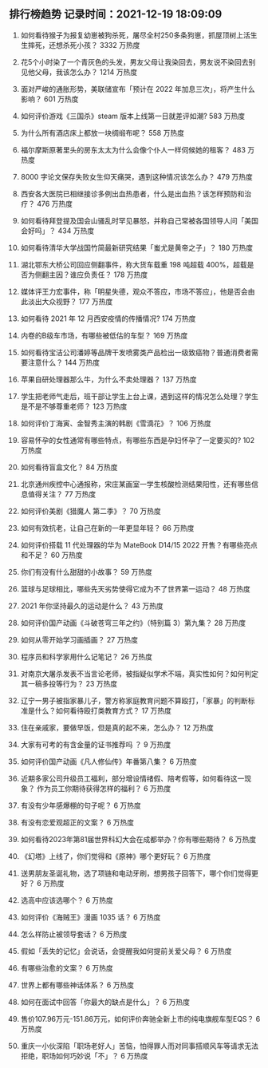 
## 排行榜趋势 记录时间：2021-12-19 18:09:09
  
  1. 如何看待猴子为报复幼崽被狗杀死，屠尽全村250多条狗崽，抓屋顶树上活生生摔死，还想杀死小孩？ 3332 万热度
    
  2. 花5个小时染了一个青灰色的头发，男友父母让我染回去，男友说不染回去别见他父母，我该怎么办？ 1214 万热度
    
  3. 面对严峻的通胀形势，美联储宣布「预计在 2022 年加息三次」，将产生什么影响？ 601 万热度
    
  4. 如何评价游戏《三国杀》steam 版本上线第一日就差评如潮? 583 万热度
    
  5. 为什么所有酒店床上都放一块绸缎布呢？ 558 万热度
    
  6. 福尔摩斯原著里头的房东太太为什么会像个仆人一样伺候她的租客？ 483 万热度
    
  7. 8000 字论文保存失败女生仰天痛哭，遇到这种情况该怎么办？ 479 万热度
    
  8. 西安各大医院已相继接诊多例出血热患者，什么是出血热？该怎样预防和治疗？ 476 万热度
    
  9. 如何看待拜登提及国会山骚乱时罕见暴怒，并称自己常被各国领导人问「美国会好吗」？ 434 万热度
    
  10. 如何看待清华大学战国竹简最新研究结果「蚩尤是黄帝之子」？ 180 万热度
    
  11. 湖北鄂东大桥公司回应侧翻事件，称大货车载重 198 吨超载 400%，超载是否为侧翻主因？谁应负责任？ 178 万热度
    
  12. 媒体评王力宏事件，称「明星失德，观众不答应，市场不答应」，他是否会由此淡出大众视野？ 177 万热度
    
  13. 如何看待 2021 年 12 月西安疫情的传播情况? 174 万热度
    
  14. 内卷的B级车市场，有哪些被低估的车型？ 169 万热度
    
  15. 如何看待宝洁公司潘婷等品牌干发喷雾类产品检出一级致癌物？普通消费者需要注意什么？ 144 万热度
    
  16. 苹果自研处理器那么牛，为什么不卖处理器？ 137 万热度
    
  17. 学生把老师气走后，班干部让学生上台上课，遇到这样的情况怎么处理？学生是不是不够尊重老师？ 123 万热度
    
  18. 如何评价丁海寅、金智秀主演的韩剧《雪滴花》？ 106 万热度
    
  19. 容易怀孕的女性通常有哪些特点，有哪些东西是孕妇怀孕了一定要买的? 102 万热度
    
  20. 如何看待盲盒文化？ 84 万热度
    
  21. 北京通州疾控中心通报称，宋庄某画室一学生核酸检测结果阳性，还有哪些信息值得关注？ 77 万热度
    
  22. 如何评价美剧《猎魔人 第二季》？ 70 万热度
    
  23. 如何有效抗老，让自己在新的一年更显年轻？ 66 万热度
    
  24. 如何评价搭载 11 代处理器的华为 MateBook D14/15 2022 开售？有哪些亮点和不足？ 60 万热度
    
  25. 你们有没有什么甜甜的小故事？ 59 万热度
    
  26. 篮球与足球相比，哪些先天劣势使得它成为不了世界第一运动？ 48 万热度
    
  27. 2021 年你坚持最久的运动是什么？ 43 万热度
    
  28. 如何评价国产动画《斗破苍穹三年之约》（特别篇 3）第九集？ 28 万热度
    
  29. 如何从零开始学习画插画？ 27 万热度
    
  30. 程序员和科学家用什么记笔记？ 26 万热度
    
  31. 对南京大屠杀发表不当言论老师，被指疑似学术不端，真实性如何？如何判定其一稿多投等行为？ 23 万热度
    
  32. 辽宁一男子被指家暴儿子，警方称家庭教育问题不算殴打，「家暴」的判断标准是什么？如何看待殴打类教育方式？ 17 万热度
    
  33. 住在亲戚家，要做早饭，但是真的起不来，怎么办？ 12 万热度
    
  34. 大家有可考的有含金量的证书推荐吗 ？ 9 万热度
    
  35. 如何评价国产动画《凡人修仙传》年番第八集？ 6 万热度
    
  36. 近期多家公司升级员工福利，部分增设情绪假、陪考假等，如何看待这一现象？ 作为员工你期待获得怎样的福利？ 6 万热度
    
  37. 有没有少年感爆棚的句子呢？ 6 万热度
    
  38. 有没有恋爱观超正的文案？ 6 万热度
    
  39. 如何看待2023年第81届世界科幻大会在成都举办？你有哪些期待？ 6 万热度
    
  40. 《幻塔》上线了，你们觉得和《原神》哪个更好玩？ 6 万热度
    
  41. 送男朋友圣诞礼物，选了项链和电动牙刷，想男孩子回答下，哪个你们觉得更好？ 6 万热度
    
  42. 选高中应该选哪个？ 6 万热度
    
  43. 如何评价《海贼王》漫画 1035 话？ 6 万热度
    
  44. 怎么样防止被领导套话？ 6 万热度
    
  45. 假如「丢失的记忆」会说话，会提醒我如何提前关爱父母？ 6 万热度
    
  46. 有哪些治愈的文案？ 6 万热度
    
  47. 世界上都有哪些神话体系？ 6 万热度
    
  48. 如何在面试中回答「你最大的缺点是什么」？ 6 万热度
    
  49. 售价107.96万元-151.86万元，如何评价奔驰全新上市的纯电旗舰车型EQS？ 6 万热度
    
  50. 重庆一小伙深陷「职场老好人」苦恼，怕得罪人而对同事搭顺风车等请求无法拒绝，职场如何巧妙说「不」？ 6 万热度
    